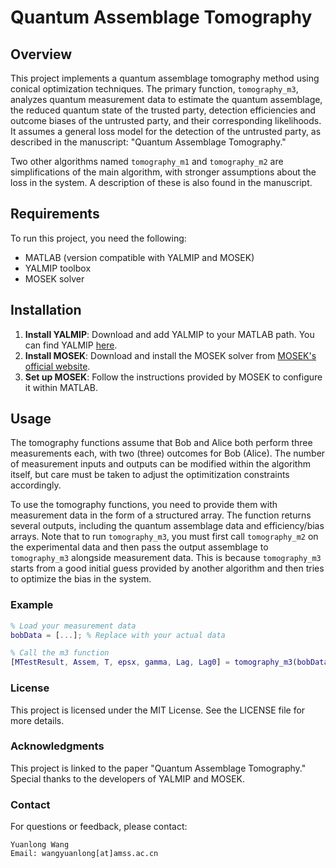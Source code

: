 # Quantum Assemblage Tomography

## Overview

This project implements a quantum assemblage tomography method using conical optimization techniques. The primary function, `tomography_m3`, analyzes quantum measurement data to estimate the quantum assemblage, the reduced quantum state of the trusted party, detection efficiencies and outcome biases of the untrusted party, and their corresponding likelihoods.
It assumes a general loss model for the detection of the untrusted party, as described in the manuscript: "Quantum Assemblage Tomography."

Two other algorithms named `tomography_m1` and `tomography_m2` are simplifications of the main algorithm, with stronger assumptions about the loss in the system. A description of these is also found in the manuscript.

## Requirements

To run this project, you need the following:

- MATLAB (version compatible with YALMIP and MOSEK)
- YALMIP toolbox
- MOSEK solver

## Installation

1. **Install YALMIP**: Download and add YALMIP to your MATLAB path. You can find YALMIP [here](https://yalmip.github.io/download/).
2. **Install MOSEK**: Download and install the MOSEK solver from [MOSEK's official website](https://www.mosek.com/).
3. **Set up MOSEK**: Follow the instructions provided by MOSEK to configure it within MATLAB.

## Usage

The tomography functions assume that Bob and Alice both perform three measurements each, with two (three) outcomes for Bob (Alice). The number of measurement inputs and outputs can be modified within the algorithm itself, but care must be taken to adjust the optimitization constraints accordingly.

To use the tomography functions, you need to provide them with measurement data in the form of a structured array. The function returns several outputs, including the quantum assemblage data and efficiency/bias arrays. Note that to run `tomography_m3`, you must first call `tomography_m2` on the experimental data and then pass the output assemblage to `tomography_m3` alongside measurement data. This is because `tomography_m3` starts from a good initial guess provided by another algorithm and then tries to optimize the bias in the system.

### Example

```matlab
% Load your measurement data
bobData = [...]; % Replace with your actual data

% Call the m3 function
[MTestResult, Assem, T, epsx, gamma, Lag, Lag0] = tomography_m3(bobData, Assem, epsx);
```

### License

This project is licensed under the MIT License. See the LICENSE file for more details.

### Acknowledgments

This project is linked to the paper "Quantum Assemblage Tomography."
Special thanks to the developers of YALMIP and MOSEK.

### Contact

For questions or feedback, please contact:

    Yuanlong Wang
    Email: wangyuanlong[at]amss.ac.cn
